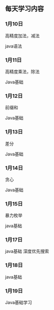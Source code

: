 ## 							每天学习内容

### 1月10日

高精度加法，减法

java语法

### 1月11日

高精度乘法，除法

Java基础

### 1月12日

前缀和

Java基础

### 1月13日

差分

Java基础
### 1月14日

贪心

Java基础

### 1月15日
暴力枚举

java基础

### 1月17日

java基础
深度优先搜索

### 1月18日

java基础

### 1月19日

Java基础学习